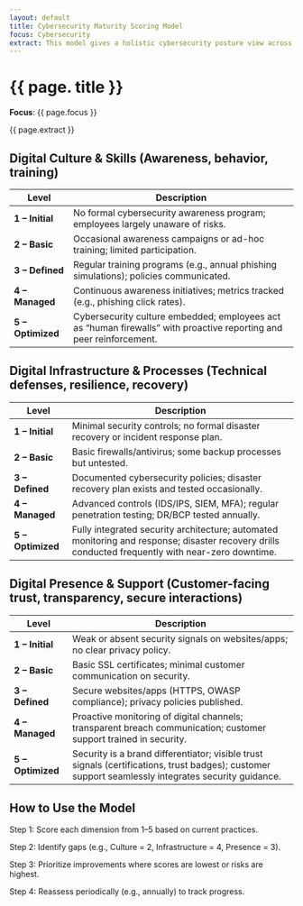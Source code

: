 ```yaml
---
layout: default
title: Cybersecurity Maturity Scoring Model
focus: Cybersecurity
extract: This model gives a holistic cybersecurity posture view across people, systems, and customer-facing trust.
---
```


# {{ page. title }}

**Focus**: {{ page.focus }}

{{ page.extract }}

## Digital Culture & Skills (Awareness, behavior, training)

| Level | Description |
|-------|-------------|
| **1 – Initial** | No formal cybersecurity awareness program; employees largely unaware of risks. |
| **2 – Basic** | Occasional awareness campaigns or ad-hoc training; limited participation. |
| **3 – Defined** | Regular training programs (e.g., annual phishing simulations); policies communicated. |
| **4 – Managed** | Continuous awareness initiatives; metrics tracked (e.g., phishing click rates). |
| **5 – Optimized** | Cybersecurity culture embedded; employees act as “human firewalls” with proactive reporting and peer reinforcement. |

## Digital Infrastructure & Processes (Technical defenses, resilience, recovery)

| Level | Description |
|-------|-------------|
| **1 – Initial** | Minimal security controls; no formal disaster recovery or incident response plan. |
| **2 – Basic** | Basic firewalls/antivirus; some backup processes but untested. |
| **3 – Defined** | Documented cybersecurity policies; disaster recovery plan exists and tested occasionally. |
| **4 – Managed** | Advanced controls (IDS/IPS, SIEM, MFA); regular penetration testing; DR/BCP tested annually. |
| **5 – Optimized** | Fully integrated security architecture; automated monitoring and response; disaster recovery drills conducted frequently with near-zero downtime. |

## Digital Presence & Support (Customer-facing trust, transparency, secure interactions)

| Level | Description |
|-------|-------------|
| **1 – Initial** | Weak or absent security signals on websites/apps; no clear privacy policy. |
| **2 – Basic** | Basic SSL certificates; minimal customer communication on security. |
| **3 – Defined** | Secure websites/apps (HTTPS, OWASP compliance); privacy policies published. |
| **4 – Managed** | Proactive monitoring of digital channels; transparent breach communication; customer support trained in security. |
| **5 – Optimized** | Security is a brand differentiator; visible trust signals (certifications, trust badges); customer support seamlessly integrates security guidance. |

##   How to Use the Model
Step 1: Score each dimension from 1–5 based on current practices.

Step 2: Identify gaps (e.g., Culture = 2, Infrastructure = 4, Presence = 3).

Step 3: Prioritize improvements where scores are lowest or risks are highest.

Step 4: Reassess periodically (e.g., annually) to track progress.